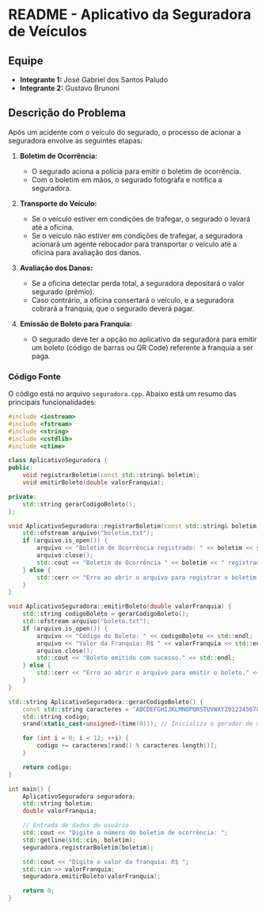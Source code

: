 # README - Aplicativo da Seguradora de Veículos

## Equipe

- **Integrante 1:** José Gabriel dos Santos Paludo
- **Integrante 2:** Gustavo Brunoni

## Descrição do Problema

Após um acidente com o veículo do segurado, o processo de acionar a seguradora envolve as seguintes etapas:

1. **Boletim de Ocorrência:**
   - O segurado aciona a polícia para emitir o boletim de ocorrência.
   - Com o boletim em mãos, o segurado fotografa e notifica a seguradora.

2. **Transporte do Veículo:**
   - Se o veículo estiver em condições de trafegar, o segurado o levará até a oficina.
   - Se o veículo não estiver em condições de trafegar, a seguradora acionará um agente rebocador para transportar o veículo até a oficina para avaliação dos danos.

3. **Avaliação dos Danos:**
   - Se a oficina detectar perda total, a seguradora depositará o valor segurado (prêmio).
   - Caso contrário, a oficina consertará o veículo, e a seguradora cobrará a franquia, que o segurado deverá pagar.

4. **Emissão de Boleto para Franquia:**
   - O segurado deve ter a opção no aplicativo da seguradora para emitir um boleto (código de barras ou QR Code) referente à franquia a ser paga.

### Código Fonte

O código está no arquivo `seguradora.cpp`. Abaixo está um resumo das principais funcionalidades:

```cpp
#include <iostream>
#include <fstream>
#include <string>
#include <cstdlib>
#include <ctime>

class AplicativoSeguradora {
public:
    void registrarBoletim(const std::string& boletim);
    void emitirBoleto(double valorFranquia);

private:
    std::string gerarCodigoBoleto();
};

void AplicativoSeguradora::registrarBoletim(const std::string& boletim) {
    std::ofstream arquivo("boletim.txt");
    if (arquivo.is_open()) {
        arquivo << "Boletim de Ocorrência registrado: " << boletim << std::endl;
        arquivo.close();
        std::cout << "Boletim de Ocorrência " << boletim << " registrado com sucesso." << std::endl;
    } else {
        std::cerr << "Erro ao abrir o arquivo para registrar o boletim." << std::endl;
    }
}

void AplicativoSeguradora::emitirBoleto(double valorFranquia) {
    std::string codigoBoleto = gerarCodigoBoleto();
    std::ofstream arquivo("boleto.txt");
    if (arquivo.is_open()) {
        arquivo << "Código do Boleto: " << codigoBoleto << std::endl;
        arquivo << "Valor da Franquia: R$ " << valorFranquia << std::endl;
        arquivo.close();
        std::cout << "Boleto emitido com sucesso." << std::endl;
    } else {
        std::cerr << "Erro ao abrir o arquivo para emitir o boleto." << std::endl;
    }
}

std::string AplicativoSeguradora::gerarCodigoBoleto() {
    const std::string caracteres = "ABCDEFGHIJKLMNOPQRSTUVWXYZ0123456789";
    std::string codigo;
    srand(static_cast<unsigned>(time(0))); // Inicializa o gerador de números aleatórios

    for (int i = 0; i < 12; ++i) {
        codigo += caracteres[rand() % caracteres.length()];
    }

    return codigo;
}

int main() {
    AplicativoSeguradora seguradora;
    std::string boletim;
    double valorFranquia;

    // Entrada de dados do usuário
    std::cout << "Digite o número do boletim de ocorrência: ";
    std::getline(std::cin, boletim);
    seguradora.registrarBoletim(boletim);

    std::cout << "Digite o valor da franquia: R$ ";
    std::cin >> valorFranquia;
    seguradora.emitirBoleto(valorFranquia);

    return 0;
}

